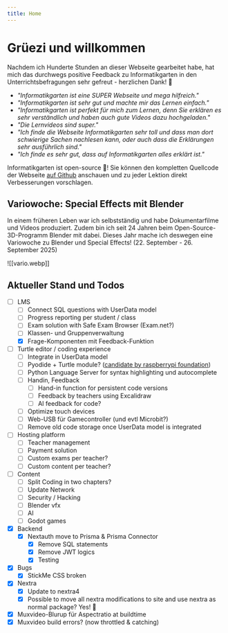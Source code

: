```yaml
---
title: Home
---
```

# Grüezi und willkommen

Nachdem ich Hunderte Stunden an dieser Webseite gearbeitet habe, hat mich das durchwegs positive Feedback zu Informatikgarten in den Unterrichtsbefragungen sehr gefreut - herzlichen Dank! 🥲

- *"Informatikgarten ist eine SUPER Webseite und mega hilfreich."*
- *"Informatikgarten ist sehr gut und machte mir das Lernen einfach."*
- *"Informatikgarten ist perfekt für mich zum Lernen, denn Sie erklären es sehr verständlich und haben auch gute Videos dazu hochgeladen."*
- *"Die Lernvideos sind super."*
- *"Ich finde die Webseite Informatikgarten sehr toll und dass man dort schwierige Sachen nachlesen kann, oder auch dass die Erklärungen sehr ausführlich sind."*
- *"Ich finde es sehr gut, dass auf Informatikgarten alles erklärt ist."*

Informatikgarten ist open-source 🥳! Sie können den kompletten Quellcode der Webseite [auf Github](https://github.com/marcchehab/informatikgarten.ch) anschauen und zu jeder Lektion direkt Verbesserungen vorschlagen. 
## Variowoche: Special Effects mit Blender

In einem früheren Leben war ich selbstständig und habe Dokumentarfilme und Videos produziert. Zudem bin ich seit 24 Jahren beim Open-Source-3D-Programm Blender mit dabei. Dieses Jahr mache ich deswegen eine Variowoche zu Blender und Special Effects! (22. September - 26. September 2025)

![[vario.webp]]

## Aktueller Stand und Todos

- [ ] LMS
	- [ ] Connect SQL questions with UserData model
	- [ ] Progress reporting per student / class
	- [ ] Exam solution with Safe Exam Browser (Exam.net?)
	- [ ] Klassen- und Gruppenverwaltung
	- [x] Frage-Komponenten mit Feedback-Funktion
- [ ] Turtle editor / coding experience
	- [ ] Integrate in UserData model
	- [ ] Pyodide + Turtle module? ([candidate by raspberrypi foundation](https://github.com/RaspberryPiFoundation/turtle))
	- [ ] Python Language Server for syntax highlighting und autocomplete
	- [ ] Handin, Feedback
		- [ ] Hand-in function for persistent code versions
		- [ ] Feedback by teachers using Excalidraw
		- [ ] AI feedback for code?
	- [ ] Optimize touch devices
	- [ ] Web-USB für Gamecontroller (und evtl Microbit?)
	- [ ] Remove old code storage once UserData model is integrated
- [ ] Hosting platform 
	- [ ] Teacher management
	- [ ] Payment solution
	- [ ] Custom exams per teacher?
	- [ ] Custom content per teacher?
- [ ] Content
	- [ ] Split Coding in two chapters?
	- [ ] Update Network
	- [ ] Security / Hacking
	- [ ] Blender vfx
	- [ ] AI
	- [ ] Godot games

- [x] Backend
	- [x] Nextauth move to Prisma & Prisma Connector
		- [x] Remove SQL statements
		- [x] Remove JWT logics
		- [x] Testing
- [X] Bugs
	- [X] StickMe CSS broken
- [X] Nextra
	- [X] Update to nextra4
	- [X] Possible to move all nextra modifications to site and use nextra as normal package? Yes! 🥳
- [x] Muxvideo-Blurup für Aspectratio at buildtime
- [x] Muxvideo build errors? (now throttled & catching)